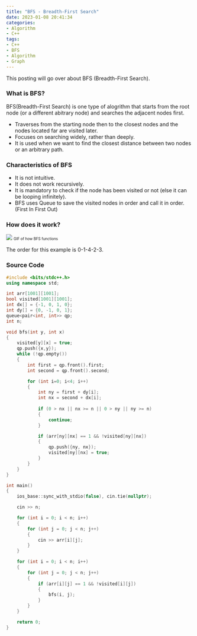 ```yaml
---
title: "BFS - Breadth-First Search"
date: 2023-01-08 20:41:34
categories:
- Algorithm
- C++
tags:
- C++
- BFS
- Algorithm
- Graph
---
```

This posting will go over about BFS (Breadth-First Search).

### What is BFS?
BFS(Breadth-First Search) is one type of alogrithm that starts from the root node (or a different abitrary node) and searches the adjacent nodes first.
* Traverses from the starting node then to the closest nodes and the nodes located far are visited later.
* Focuses on searching widely, rather than deeply.
* It is used when we want to find the closest distance between two nodes or an arbitrary path.

### Characteristics of BFS
* It is not intuitive.
* It does not work recursively.
* It is mandatory to check if the node has been visited or not (else it can be looping infinitely).
* BFS uses Queue to save the visited nodes in order and call it in order. (First In First Out)

### How does it work?
<img src="https://media.discordapp.net/attachments/1057833095505645569/1061835681472720979/bfs.gif?width=908&height=511">
<font size="1">GIF of how BFS functions</font>

The order for this example is 0-1-4-2-3.

### Source Code
```cpp
#include <bits/stdc++.h>
using namespace std;

int arr[1001][1001];
bool visited[1001][1001];
int dx[] = {-1, 0, 1, 0};
int dy[] = {0, -1, 0, 1};
queue<pair<int, int>> qp;
int n;

void bfs(int y, int x)
{
    visited[y][x] = true;
    qp.push({x,y});
    while (!qp.empty())
    {
        int first = qp.front().first;
        int second = qp.front().second;

        for (int i=0; i<4; i++)
        {
            int ny = first + dy[i];
            int nx = second + dx[i];
            
            if (0 > nx || nx >= n || 0 > ny || ny >= n)
            {
                continue;
            }

            if (arr[ny][nx] == 1 && !visited[ny][nx])
            {
                qp.push({ny, nx});
                visited[ny][nx] = true;
            }
        }
    }
}

int main()
{
    ios_base::sync_with_stdio(false), cin.tie(nullptr);

    cin >> n;

    for (int i = 0; i < n; i++)
    {
        for (int j = 0; j < n; j++)
        {
            cin >> arr[i][j];
        }
    }

    for (int i = 0; i < n; i++)
    {
        for (int j = 0; j < n; j++)
        {
            if (arr[i][j] == 1 && !visited[i][j])
            {
                bfs(i, j);
            }
        }
    }

    return 0;
}
```

